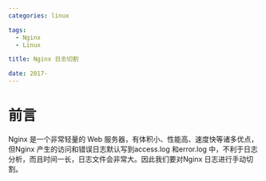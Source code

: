```yaml
---
categories: linux 

tags: 
  - Nginx
  - Linux

title: Nginx 日志切割

date: 2017-
---
```


# 前言

Nginx 是一个非常轻量的 Web 服务器，有体积小、性能高、速度快等诸多优点，但Nginx 产生的访问和错误日志默认写到access.log 和error.log 中，不利于日志分析，而且时间一长，日志文件会非常大。因此我们要对Nginx 日志进行手动切割。

